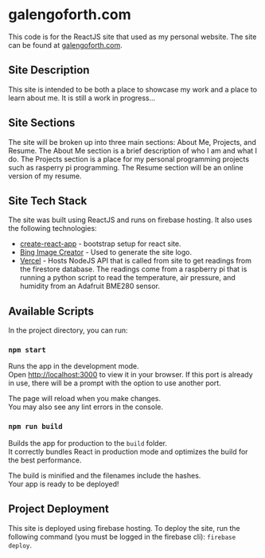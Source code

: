# galengoforth.com

This code is for the ReactJS site that used as my personal website. The site can be found at [galengoforth.com](https://galengoforth.com).

## Site Description
This site is intended to be both a place to showcase my work and a place to learn about me. It is still a work in progress...

## Site Sections
The site will be broken up into three main sections: About Me, Projects, and Resume. The About Me section is a brief description of who I am and what I do. The Projects section is a place for my personal programming projects such as rasperry pi programming. The Resume section will be an online version of my resume.

## Site Tech Stack
The site was built using ReactJS and runs on firebase hosting. It also uses the following technologies:
* [create-react-app](https://create-react-app.dev/) - bootstrap setup for react site. 
* [Bing Image Creator](https://www.bing.com/create) - Used to generate the site logo.
* [Vercel](https://vercel.com/) - Hosts NodeJS API that is called from site to get readings from the firestore database. The readings come from a raspberry pi that is running a python script to read the temperature, air pressure, and humidity from an Adafruit BME280 sensor.

## Available Scripts

In the project directory, you can run:

### `npm start`

Runs the app in the development mode.\
Open [http://localhost:3000](http://localhost:3000) to view it in your browser. If this port is already in use, there will be a prompt with the option to use another port.

The page will reload when you make changes.\
You may also see any lint errors in the console.

### `npm run build`

Builds the app for production to the `build` folder.\
It correctly bundles React in production mode and optimizes the build for the best performance.

The build is minified and the filenames include the hashes.\
Your app is ready to be deployed!

## Project Deployment
This site is deployed using firebase hosting. To deploy the site, run the following command (you must be logged in the firebase cli):
```firebase deploy```.
